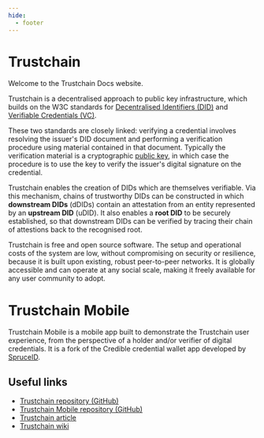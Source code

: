 ```yaml
---
hide:
  - footer
---
```

# Trustchain

Welcome to the Trustchain Docs website.

Trustchain is a decentralised approach to public key infrastructure, which builds on the W3C standards for [Decentralised Identifiers (DID)](https://www.w3.org/TR/did-core/) and [Verifiable Credentials (VC)](https://www.w3.org/TR/vc-data-model-2.0/).

These two standards are closely linked: verifying a credential involves resolving the issuer's DID document and performing a verification procedure using material contained in that document. Typically the verification material is a cryptographic [public key](https://en.wikipedia.org/wiki/Public-key_cryptography), in which case the procedure is to use the key to verify the issuer's digital signature on the credential.

Trustchain enables the creation of DIDs which are themselves verifiable. Via this mechanism, chains of trustworthy DIDs can be constructed in which **downstream DIDs** (dDIDs) contain an attestation from an entity represented by an **upstream DID** (uDID). It also enables a **root DID** to be securely established, so that downstream DIDs can be verified by tracing their chain of attestions back to the recognised root.

Trustchain is free and open source software. The setup and operational costs of the system are low, without compromising on security or resilience, because it is built upon existing, robust peer-to-peer networks. It is globally accessible and can operate at any social scale, making it freely available for any user community to adopt.

# Trustchain Mobile

Trustchain Mobile is a mobile app built to demonstrate the Trustchain user experience, from the perspective of a holder and/or verifier of digital credentials. It is a fork of the Credible credential wallet app developed by [SpruceID](https://www.spruceid.dev/).

<!-- Users can receive, hold, verify and present their credentials -->

## Useful links

- [Trustchain repository (GitHub)](https://github.com/alan-turing-institute/trustchain)
- [Trustchain Mobile repository (GitHub)](https://github.com/alan-turing-institute/trustchain-mobile)
- [Trustchain article](https://arxiv.org/abs/2305.08533)
- [Trustchain wiki](https://github.com/alan-turing-institute/trustchain/wiki)

&nbsp;
